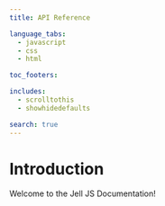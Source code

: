 ```yaml
---
title: API Reference

language_tabs:
  - javascript
  - css
  - html

toc_footers:

includes:
  - scrolltothis
  - showhidedefaults

search: true
---
```


# Introduction

Welcome to the Jell JS Documentation!
